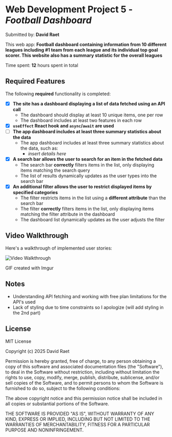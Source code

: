 # Web Development Project 5 - *Football Dashboard*

Submitted by: **David Raet**

This web app: **Football dashboard containing information from 10 different leagues including #1 team from each league and its individual top goal scorer. This website also has a summary statistic for the overall leagues**

Time spent: **12** hours spent in total

## Required Features

The following **required** functionality is completed:

- [X] **The site has a dashboard displaying a list of data fetched using an API call**
  - The dashboard should display at least 10 unique items, one per row
  - The dashboard includes at least two features in each row
- [X] **`useEffect` React hook and `async`/`await` are used**
- [ ] **The app dashboard includes at least three summary statistics about the data** 
  - The app dashboard includes at least three summary statistics about the data, such as:
    - *insert details here*
- [X] **A search bar allows the user to search for an item in the fetched data**
  - The search bar **correctly** filters items in the list, only displaying items matching the search query
  - The list of results dynamically updates as the user types into the search bar
- [X] **An additional filter allows the user to restrict displayed items by specified categories**
  - The filter restricts items in the list using a **different attribute** than the search bar 
  - The filter **correctly** filters items in the list, only displaying items matching the filter attribute in the dashboard
  - The dashboard list dynamically updates as the user adjusts the filter


## Video Walkthrough

Here's a walkthrough of implemented user stories:

<img src='https://i.imgur.com/W65djY0.gif' title='Video Walkthrough' width='' alt='Video Walkthrough' />


GIF created with Imgur
## Notes

- Understanding API fetching and working with free plan limitations for the API's used
- Lack of styling due to time constraints so I apologize (will add styling in the 2nd part)

## License
MIT License

Copyright (c) 2025 David Raet

Permission is hereby granted, free of charge, to any person obtaining a copy of this software and associated documentation files (the "Software"), to deal in the Software without restriction, including without limitation the rights to use, copy, modify, merge, publish, distribute, sublicense, and/or sell copies of the Software, and to permit persons to whom the Software is furnished to do so, subject to the following conditions:

The above copyright notice and this permission notice shall be included in all copies or substantial portions of the Software.

THE SOFTWARE IS PROVIDED "AS IS", WITHOUT WARRANTY OF ANY KIND, EXPRESS OR IMPLIED, INCLUDING BUT NOT LIMITED TO THE WARRANTIES OF MERCHANTABILITY, FITNESS FOR A PARTICULAR PURPOSE AND NONINFRINGEMENT.